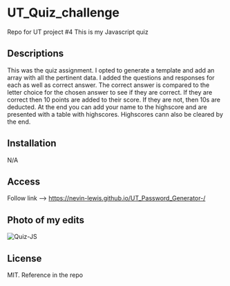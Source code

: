 # UT_Quiz_challenge
Repo for UT project #4
This is my Javascript quiz

## Descriptions
This was the quiz assignment. I opted to generate a template and add an array with all the pertinent data. I added the questions and responses for each as well as correct answer. The correct answer is compared to the letter choice for the chosen answer to see if they are correct. If they are correct then 10 points are added to their score. If they are not, then 10s are deducted. At the end you can add your name to the highscore and are presented with a table with highscores. Highscores cann also be cleared by the end. 

## Installation
N/A

## Access
Follow link --> https://nevin-lewis.github.io/UT_Password_Generator-/
## Photo of my edits
![Quiz-JS](https://user-images.githubusercontent.com/64855834/195247474-c3d035e5-bcf7-4d3c-8095-90a1be364b7b.png)




## License 
MIT. Reference in the repo
